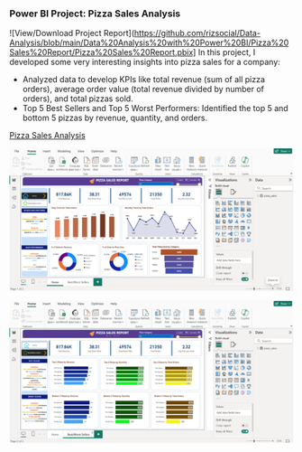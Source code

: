 ### Power BI Project: Pizza Sales Analysis
![View/Download Project Report](https://github.com/rizsocial/Data-Analysis/blob/main/Data%20Analysis%20with%20Power%20BI/Pizza%20Sales%20Report/Pizza%20Sales%20Report.pbix]
In this project, I developed some very interesting insights into pizza sales for a company:
- Analyzed data to develop KPIs like total revenue (sum of all pizza orders), average order value (total revenue divided by number of orders), and total pizzas sold.
- Top 5 Best Sellers and Top 5 Worst Performers: Identified the top 5 and bottom 5 pizzas by revenue, quantity, and orders.

[Pizza Sales Analysis](https://github.com/rizsocial/Data-Analysis/tree/main/Data%20Analysis%20with%20Power%20BI/Pizza%20Sales%20Report)

![Dashboard](
https://github.com/rizsocial/Data-Analysis/blob/main/Data%20Analysis%20with%20Power%20BI/Pizza%20Sales%20Report/1.png)

![Dashboard 2](https://github.com/rizsocial/Data-Analysis/blob/main/Data%20Analysis%20with%20Power%20BI/Pizza%20Sales%20Report/2.png)
